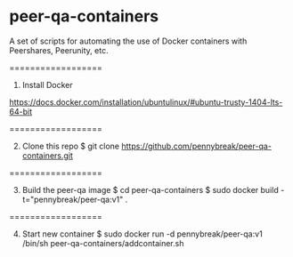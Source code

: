 peer-qa-containers
==================

A set of scripts for automating the use of Docker containers with Peershares, Peerunity, etc.

==================

1. Install Docker

https://docs.docker.com/installation/ubuntulinux/#ubuntu-trusty-1404-lts-64-bit

==================

2. Clone this repo
  $ git clone https://github.com/pennybreak/peer-qa-containers.git

==================

3. Build the peer-qa image
  $ cd peer-qa-containers
  $ sudo docker build -t="pennybreak/peer-qa:v1" .

==================

4. Start new container
  $ sudo docker run -d pennybreak/peer-qa:v1 /bin/sh peer-qa-containers/addcontainer.sh
